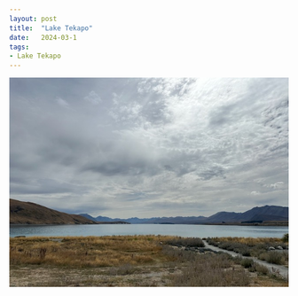 ```yaml
---
layout: post
title:  "Lake Tekapo"
date:   2024-03-1
tags:
- Lake Tekapo
---
```

![Lake Tekapo](/media/2024-03-01-Lake-Tekapo.jpeg)